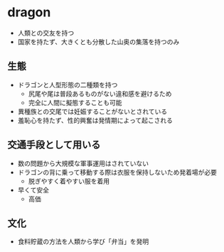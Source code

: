 # dragon

- 人類との交友を持つ
- 国家を持たず、大きくとも分散した山奥の集落を持つのみ

## 生態

- ドラゴンと人型形態の二種類を持つ
  - 尻尾や尾は普段あるものがない違和感を避けるため
  - 完全に人間に擬態することも可能
- 異種族との交尾では妊娠することがないとされている
- 羞恥心を持たず、性的興奮は発情期によって起こされる

## 交通手段として用いる

- 数の問題から大規模な軍事運用はされていない
- ドラゴンの背に乗って移動する際は衣服を保持しないため発着場が必要
  - 脱ぎやすく着やすい服を着用
- 早くて安全
  - 高価

## 文化

- 食料貯蔵の方法を人類から学び「弁当」を発明
